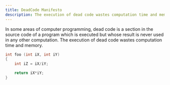 ```yaml
---
title: DeadCode Manifesto
description: The execution of dead code wastes computation time and memory.
---
```


In some areas of computer programming, dead code is a section in the source code of a program which is executed but whose result is never used in any other computation. The execution of dead code wastes computation time and memory.

```c
int foo (int iX, int iY)
{
	int iZ = iX/iY;

	return iX*iY;
}
```
